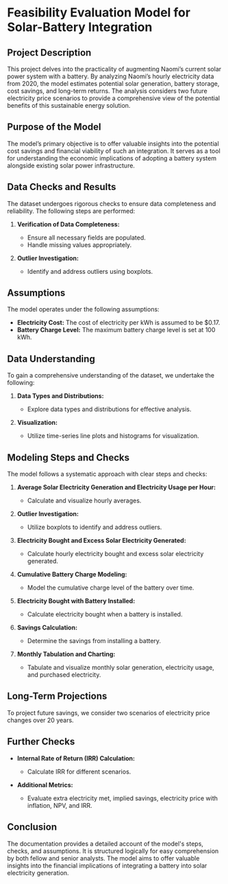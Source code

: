 # Feasibility Evaluation Model for Solar-Battery Integration

## Project Description
This project delves into the practicality of augmenting Naomi’s current solar power system with a battery. By analyzing Naomi’s hourly electricity data from 2020, the model estimates potential solar generation, battery storage, cost savings, and long-term returns. The analysis considers two future electricity price scenarios to provide a comprehensive view of the potential benefits of this sustainable energy solution.

## Purpose of the Model
The model’s primary objective is to offer valuable insights into the potential cost savings and financial viability of such an integration. It serves as a tool for understanding the economic implications of adopting a battery system alongside existing solar power infrastructure.

## Data Checks and Results
The dataset undergoes rigorous checks to ensure data completeness and reliability. The following steps are performed:

1. **Verification of Data Completeness:**
   - Ensure all necessary fields are populated.
   - Handle missing values appropriately.

2. **Outlier Investigation:**
   - Identify and address outliers using boxplots.

## Assumptions
The model operates under the following assumptions:

- **Electricity Cost:** The cost of electricity per kWh is assumed to be $0.17.
- **Battery Charge Level:** The maximum battery charge level is set at 100 kWh.

## Data Understanding
To gain a comprehensive understanding of the dataset, we undertake the following:

1. **Data Types and Distributions:**
   - Explore data types and distributions for effective analysis.

2. **Visualization:**
   - Utilize time-series line plots and histograms for visualization.

## Modeling Steps and Checks
The model follows a systematic approach with clear steps and checks:

1. **Average Solar Electricity Generation and Electricity Usage per Hour:**
   - Calculate and visualize hourly averages.

2. **Outlier Investigation:**
   - Utilize boxplots to identify and address outliers.

3. **Electricity Bought and Excess Solar Electricity Generated:**
   - Calculate hourly electricity bought and excess solar electricity generated.

4. **Cumulative Battery Charge Modeling:**
   - Model the cumulative charge level of the battery over time.

5. **Electricity Bought with Battery Installed:**
   - Calculate electricity bought when a battery is installed.

6. **Savings Calculation:**
   - Determine the savings from installing a battery.

7. **Monthly Tabulation and Charting:**
   - Tabulate and visualize monthly solar generation, electricity usage, and purchased electricity.

## Long-Term Projections
To project future savings, we consider two scenarios of electricity price changes over 20 years.

## Further Checks
- **Internal Rate of Return (IRR) Calculation:**
  - Calculate IRR for different scenarios.

- **Additional Metrics:**
  - Evaluate extra electricity met, implied savings, electricity price with inflation, NPV, and IRR.

## Conclusion
The documentation provides a detailed account of the model's steps, checks, and assumptions. It is structured logically for easy comprehension by both fellow and senior analysts. The model aims to offer valuable insights into the financial implications of integrating a battery into solar electricity generation.
